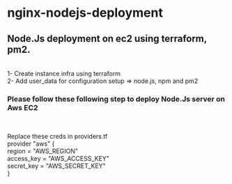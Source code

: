 # nginx-nodejs-deployment

<h2>Node.Js deployment on ec2 using terraform, pm2.</h2>
<br/>
1- Create instance infra using terraform 
<br/>
2- Add user_data for configuration setup => node.js, npm and pm2
<br/>
<h3>Please follow these following step to deploy Node.Js server on Aws EC2</h3>
<br/>
<p>
Replace these creds in providers.tf 
<br/>
provider "aws" {
    <br/>
  region     = "AWS_REGION"
  <br/>
  access_key = "AWS_ACCESS_KEY"
  <br/>
  secret_key = "AWS_SECRET_KEY"
  <br/>
}
</p>